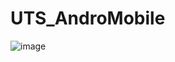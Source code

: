 # UTS_AndroMobile

![image](https://github.com/adityaputrawijaya/UTS_AndroMobile/assets/115687055/f676dd92-a32e-4f9c-90f1-b1dabe11af84)

